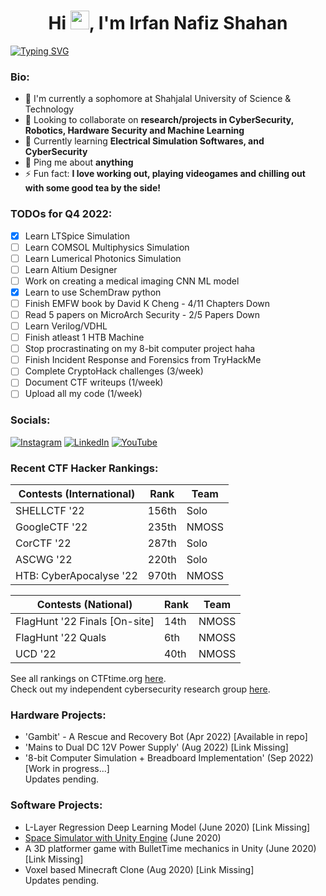 
[//]: # (README made with https://gprm.itsvg.in/ and some customization, the svg is made by https://git.io/typing-svg)

[//]: # (<meta name="google-site-verification" content="uvxi10l8J-97LmEIjcdHjehpRowt0oygUn6lnn8lfCc" />)

<h1 align="center">Hi <img src="https://raw.githubusercontent.com/MartinHeinz/MartinHeinz/master/wave.gif" width="30px">, I'm Irfan Nafiz Shahan</h1>

[![Typing SVG](https://readme-typing-svg.herokuapp.com?font=Roboto+Mono&size=28&duration=2000&pause=500&color=2285F7&width=435&lines=ElectE+Undergrad;Hacker;Robotician;CyberSec+Enthusiast;ML%2FAI+Enthusiast)](https://git.io/typing-svg)

### Bio:
- 🏢 I'm currently a sophomore at Shahjalal University of Science & Technology<br>
- 👯 Looking to collaborate on **research/projects in CyberSecurity, Robotics, Hardware Security and Machine Learning**<br>
- 🌱 Currently learning **Electrical Simulation Softwares, and CyberSecurity**<br>
- 💬 Ping me about **anything**<br>
- ⚡ Fun fact: **I love working out, playing videogames and chilling out with some good tea by the side!**

[//]: # ([ ] or [x])
### TODOs for Q4 2022: 
- [x] Learn LTSpice Simulation 
- [ ] Learn COMSOL Multiphysics Simulation 
- [ ] Learn Lumerical Photonics Simulation 
- [ ] Learn Altium Designer
- [ ] Work on creating a medical imaging CNN ML model
- [x] Learn to use SchemDraw python
- [ ] Finish EMFW book by David K Cheng - 4/11 Chapters Down
- [ ] Read 5 papers on MicroArch Security - 2/5 Papers Down
- [ ] Learn Verilog/VDHL 
- [ ] Finish atleast 1 HTB Machine
- [ ] Stop procrastinating on my 8-bit computer project haha
- [ ] Finish Incident Response and Forensics from TryHackMe
- [ ] Complete CryptoHack challenges (3/week)
- [ ] Document CTF writeups (1/week)
- [ ] Upload all my code (1/week)

### Socials:
[![Instagram](https://img.shields.io/badge/Instagram-%23E4405F.svg?logo=Instagram&logoColor=white)](https://instagram.com/irfanislive) [![LinkedIn](https://img.shields.io/badge/LinkedIn-%230077B5.svg?logo=linkedin&logoColor=white)](https://linkedin.com/in/irfannafizshahan) [![YouTube](https://img.shields.io/badge/YouTube-%23FF0000.svg?logo=YouTube&logoColor=white)](https://youtube.com/channel/UCMYMyi-OSuUjkStrzN4bdsA) 

[//]: # (Make this better in the future)

### Recent CTF Hacker Rankings: 
| Contests (International) | Rank   | Team  |
| ------------------------ | ------ | ----- |
| SHELLCTF '22             | 156th  | Solo  |
| GoogleCTF '22            | 235th  | NMOSS |
| CorCTF '22               | 287th  | Solo  |
| ASCWG '22                | 220th  | Solo  |
| HTB: CyberApocalyse '22  | 970th  | NMOSS |

| Contests (National)      | Rank   | Team  |
| ------------------------ | ------ | ----- |
| FlagHunt '22 Finals [On-site]       | 14th    | NMOSS |
| FlagHunt '22 Quals       | 6th    | NMOSS |
| UCD '22                  | 40th   | NMOSS |

See all rankings on CTFtime.org [here](https://ctftime.org/team/187336). <br>
Check out my independent cybersecurity research group [here](https://nmoss.pages.dev).

### Hardware Projects:
- 'Gambit' - A Rescue and Recovery Bot    (Apr 2022)   [Available in repo]<br>
- 'Mains to Dual DC 12V Power Supply'     (Aug 2022)   [Link Missing]<br>
- '8-bit Computer Simulation + Breadboard Implementation'  (Sep 2022)   [Work in progress...] <br>
Updates pending.

### Software Projects:
- L-Layer Regression Deep Learning Model (June 2020) [Link Missing] <br>
- [Space Simulator with Unity Engine](https://github.com/IrfanNafiz/Space-Sim-Prototype) (June 2020) <br>
- A 3D platformer game with BulletTime mechanics in Unity (June 2020) [Link Missing] <br>
- Voxel based Minecraft Clone                             (Aug 2020)  [Link Missing] <br>
Updates pending.

